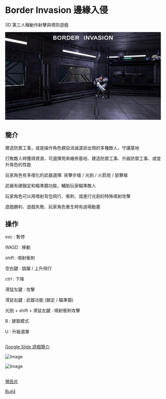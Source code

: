 # Border Invasion 邊緣入侵
3D 第三人稱動作射擊與塔防遊戲

![Image](BorderInvasion.jpg)

## 簡介

建造防禦工事，或是操作角色親自消滅波狀出現的多種敵人，守護基地

打敗敵人時獲得資源，可選擇用來維修基地、建造防禦工事、升級防禦工事、或提升角色的性能

玩家角色有多樣化的武器選擇: 突擊步槍 / 光劍 / 火箭炮 / 狙擊槍

武器有硬鎖定和瞄準鏡功能，輔助玩家瞄準敵人

玩家角色可以用噴射背包飛行、衝刺、或進行光劍的特殊噴射攻擊

遊戲勝利、遊戲失敗、玩家角色重生時有過場動畫

## 操作

esc : 暫停

WASD : 移動  

shift : 噴射衝刺

空白鍵 : 跳躍 / 上升飛行  

ctrl : 下降

滑鼠左鍵 : 攻擊  

滑鼠右鍵 : 武器功能 (鎖定 / 瞄準鏡)  

光劍 + shift + 滑鼠左鍵 : 噴射衝刺攻擊 

B : 建築模式

U : 升級選單

##
[Google Slide 遊戲簡介](https://docs.google.com/presentation/d/1xTmBzZkWXEp4E64Y7dHxtN3xETJmYeABnrlnFAawReo/edit#slide=id.g18a4ebfbffa_0_0)

![Image](Gameplay1.gif)

![Image](Gameplay2.gif)

##
[預告片](https://youtu.be/Co8yCh8LCPM)

[Build](https://drive.google.com/file/d/138z-8g2osn11sogl1USvsPCfLTDfbePr/view?usp=drive_link)
